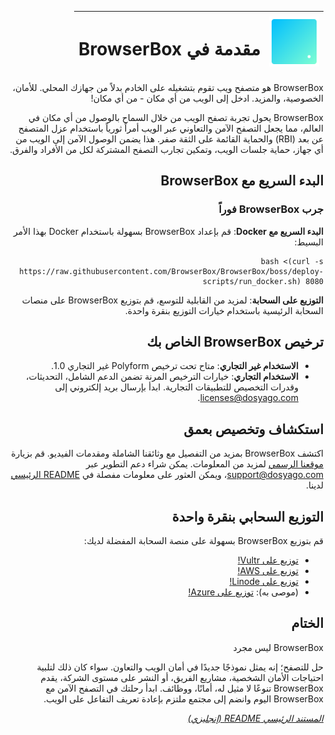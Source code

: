 <div dir="rtl">

| <img style="width:80px; height:80px;" src="https://raw.githubusercontent.com/BrowserBox/BrowserBox/boss/docs/icon.svg" alt="BrowserBox Logo 2023"> | <h1 dir="rtl">مقدمة في BrowserBox</h1> |
|------|------|

<p dir=rtl>BrowserBox هو متصفح ويب تقوم بتشغيله على الخادم بدلاً من جهازك المحلي. للأمان، الخصوصية، والمزيد. ادخل إلى الويب من أي مكان - من أي مكان!</p>

<p dir=rtl>BrowserBox يحول تجربة تصفح الويب من خلال السماح بالوصول من أي مكان في العالم، مما يجعل التصفح الآمن والتعاوني عبر الويب أمراً ثورياً باستخدام عزل المتصفح عن بعد (RBI) والحماية القائمة على الثقة صفر. هذا يضمن الوصول الآمن إلى الويب من أي جهاز، حماية جلسات الويب، وتمكين تجارب التصفح المشتركة لكل من الأفراد والفرق.</p>

## البدء السريع مع BrowserBox

### جرب BrowserBox فوراً

**البدء السريع مع Docker**: قم بإعداد BrowserBox بسهولة باستخدام Docker بهذا الأمر البسيط:

```console
bash <(curl -s https://raw.githubusercontent.com/BrowserBox/BrowserBox/boss/deploy-scripts/run_docker.sh) 8080
```

**التوزيع على السحابة**: لمزيد من القابلية للتوسع، قم بتوزيع BrowserBox على منصات السحابة الرئيسية باستخدام خيارات التوزيع بنقرة واحدة.

## ترخيص BrowserBox الخاص بك

- **الاستخدام غير التجاري**: متاح تحت ترخيص Polyform غير التجاري 1.0.
- **الاستخدام التجاري**: خيارات الترخيص المرنة تضمن الدعم الشامل، التحديثات، وقدرات التخصيص للتطبيقات التجارية. ابدأ بإرسال بريد إلكتروني إلى licenses@dosyago.com.

## استكشاف وتخصيص بعمق

اكتشف BrowserBox بمزيد من التفصيل مع وثائقنا الشاملة ومقدمات الفيديو. قم بزيارة [موقعنا الرسمي](https://dosyago.com) لمزيد من المعلومات. يمكن شراء دعم التطوير عبر support@dosyago.com، ويمكن العثور على معلومات مفصلة في [README الرئيسي](https://github.com/BrowserBox/BrowserBox) لدينا.

## التوزيع السحابي بنقرة واحدة

قم بتوزيع BrowserBox بسهولة على منصة السحابة المفضلة لديك:

- [توزيع على Vultr!](https://my.vultr.com/deploy?marketplace_app=browserbox&marketplace_vendor_username=DOSYAGO&_gl=1*66yk24*_ga*NDY0MTUzODIzLjE2OTM0Nzg4MDA.*_ga_K6536FHN4D*MTcwNTM3NzY0NS40NC4xLjE3MDUzNzgyMzMuMjguMC4w)
- [توزيع على AWS!](https://us-east-1.console.aws.amazon.com/cloudformation/home#/stacks/quickcreate?stackName=My-BrowserBox&templateURL=https://dosyago-external.s3.us-west-1.amazonaws.com/cloud-formation-template.yaml)
- [توزيع على Linode!](https://cloud.linode.com/linodes/create?type=StackScripts&subtype=Community&stackScriptID=1279678)
- (موصى به): [توزيع على Azure!](https://portal.azure.com/#create/Microsoft.Template/uri/https%3A%2F%2Fraw.githubusercontent.com%2FAzure%2Fazure-quickstart-templates%2Fmaster%2Fapplication-workloads%2Fdosyago%2Fbrowserbox%2Fazuredeploy.json/createUIDefinitionUri/https%3A%2F%2Fraw.githubusercontent.com%2FAzure%2Fazure-quickstart-templates%2Fmaster%2Fapplication-workloads%2Fdosyago%2Fbrowserbox%2FcreateUiDefinition.json)

## الختام

BrowserBox ليس مجرد

 حل للتصفح؛ إنه يمثل نموذجًا جديدًا في أمان الويب والتعاون. سواء كان ذلك لتلبية احتياجات الأمان الشخصية، مشاريع الفريق، أو النشر على مستوى الشركة، يقدم BrowserBox تنوعًا لا مثيل له، أمانًا، ووظائف. ابدأ رحلتك في التصفح الآمن مع BrowserBox اليوم وانضم إلى مجتمع ملتزم بإعادة تعريف التفاعل على الويب.

*[المستند الرئيسي README (إنجليزي)](https://github.com/BrowserBox/BrowserBox?tab=readme-ov-file#browserbox-)*

</div>

